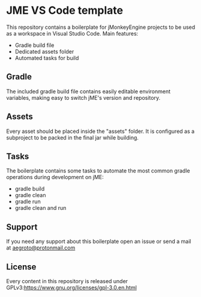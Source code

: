 # JME VS Code template

This repository contains a boilerplate for jMonkeyEngine projects to be used as a workspace in Visual Studio Code.
Main features:
- Gradle build file
- Dedicated assets folder
- Automated tasks for build

## Gradle

The included gradle build file contains easily editable environment variables, making easy to switch jME's version and repository.

## Assets

Every asset should be placed inside the "assets" folder. It is configured as a subproject to be packed in the final jar while building. 

## Tasks

The boilerplate contains some tasks to automate the most common gradle operations during development on jME:
- gradle build
- gradle clean
- gradle run
- gradle clean and run

## Support

If you need any support about this boilerplate open an issue or send a mail at aegroto@protonmail.com

## License

Every content in this repository is released under GPLv3:https://www.gnu.org/licenses/gpl-3.0.en.html
